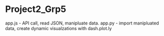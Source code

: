 # Project2_Grp5

app.js - API call, read JSON, manipluate data.
app.py - import manipluated data, create dynamic visualzations with dash.plot.ly
